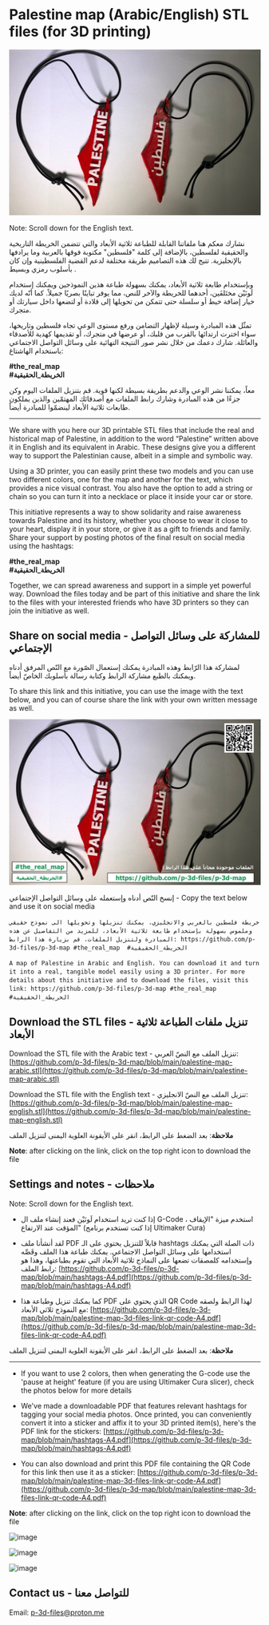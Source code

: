 # Palestine map (Arabic/English) STL files (for 3D printing)

![image](https://github.com/p-3d-files/p-3d-map/blob/main/images/palestine-map-arabic-english.jpg)

Note: Scroll down for the English text.

نشارك معكم هنا ملفاتنا القابلة للطباعة ثلاثية الأبعاد والتي تتضمن  الخريطة التاريخية والحقيقية لفلسطين، بالإضافة إلى كلمة "فلسطين" مكتوبة فوقها بالعربية وما يرادفها بالإنجليزية. تتيح لك هذه التصاميم طريقة مختلفة لدعم القضية الفلسطينية وإن كان بأسلوب رمزي وبسيط .

وبإستخدام طابعة ثلاثية الأبعاد، يمكنك بسهولة طباعة هذين النموذجين ويمكنك إستخدام لَونَيْن مختَلفَين، أحدهما للخريطة والآخر للنص، مما يوفر تباينًا بصريًا جميلاً. كما أنّه لديك خيار إضافة خيط أو سلسلة حتى تتمكن من تحويلها إلى قلادة أو لتضعها داخل سيارتك أو متجرك.

تمثّل هذه المبادرة وسيلة لإظهار التضامن ورفع مستوى الوعي تجاه فلسطين وتاريخها، سواء اخترت ارتدائها بالقرب من قلبك، أو عرضها في متجرك، أو تقديمها كهدية للأصدقاء والعائلة. شارك دعمك من خلال نشر صور النتيجة النهائية على وسائل التواصل الاجتماعي باستخدام الهاشتاغ: 

**#the_real_map**  
**#الخريطة_الحقيقية**

معاً، يمكننا نشر الوعي والدعم بطريقة بسيطة لكنها قوية. قم بتنزيل الملفات اليوم وكن جزءًا من هذه المبادرة وشارك رابط الملفات مع أصدقائك المهتمّين والذين يملكون طابعات ثلاثية الأبعاد لينضمّوا للمبادرة أيضاً.


----

We share with you here our 3D printable STL files that include the real and historical map of Palestine, in addition to the word “Palestine” written above it in English and its equivalent in Arabic. These designs give you a different way to support the Palestinian cause, albeit in a simple and symbolic way.

Using a 3D printer, you can easily print these two models and you can use two different colors, one for the map and another for the text, which provides a nice visual contrast. You also have the option to add a string or chain so you can turn it into a necklace or place it inside your car or store.

This initiative represents a way to show solidarity and raise awareness towards Palestine and its history, whether you choose to wear it close to your heart, display it in your store, or give it as a gift to friends and family. Share your support by posting photos of the final result on social media using the hashtags:

**#the_real_map**  
**#الخريطة_الحقيقية**

Together, we can spread awareness and support in a simple yet powerful way. Download the files today and be part of this initiative and share the link to the files with your interested friends who have 3D printers so they can join the initiative as well.

## Share on social media - للمشاركة على وسائل التواصل الإجتماعي

لمشاركة هذا الرّابط وهذه المبادرة يمكنك إستعمال الصّورة مع النّص المرفق أدناه ويمكنك   بالطبع مشاركة الرابط وكتابة رسالة بأسلوبك الخاصّ أيضاً.

To share this link and this initiative, you can use the image with the text below, and you can of course share the link with your own written message as well.

![image](https://github.com/p-3d-files/p-3d-map/blob/main/images/p-3d-map-share.jpg)

إنسخ النّص أدناه وإستعمله على وسائل التواصل الإجتماعي - Copy the text below and use it on social media

```خريطة فلسطين بالعربي والانجليزي، يمكنك تنزيلها وتحويلها الى نموذج حقيقي وملموس بسهولة بإستخدام طابعة ثلاثية الأبعاد، للمزيد من التفاصيل عن هذه المبادرة ولتنزيل الملفات، قم بزيارة هذا الرابط: https://github.com/p-3d-files/p-3d-map #the_real_map  #الخريطة_الحقيقية```

```A map of Palestine in Arabic and English. You can download it and turn it into a real, tangible model easily using a 3D printer. For more details about this initiative and to download the files, visit this link: https://github.com/p-3d-files/p-3d-map #the_real_map  #الخريطة_الحقيقية```

## Download the STL files - تنزيل ملفات الطباعة ثلاثية الأبعاد

Download the STL file with the Arabic text - تنزيل الملف مع النصّ العربي: [https://github.com/p-3d-files/p-3d-map/blob/main/palestine-map-arabic.stl](https://github.com/p-3d-files/p-3d-map/blob/main/palestine-map-arabic.stl)

Download the STL file with the English text - تنزيل الملف مع النصّ الانجليزي: [https://github.com/p-3d-files/p-3d-map/blob/main/palestine-map-english.stl](https://github.com/p-3d-files/p-3d-map/blob/main/palestine-map-english.stl)

**ملاحظة**: بعد الضغط على الرابط، انقر على الأيقونة العلوية اليمنى لتنزيل الملف

**Note**: after clicking on the link, click on the top right icon to download the file

## Settings and notes - ملاحظات

Note: Scroll down for the English text.


- إذا كنت تريد استخدام لَونَيْن فعند إنشاء ملف ال G-Code ، استخدم ميزة "الإيقاف المؤقت عند الارتفاع" (إذا كنت تستخدم برنامج Ultimaker Cura)

- لقد أنشأنا ملف PDF قابلاً للتنزيل يحتوي على الـ hashtags ذات الصلة التي يمكنك استخدامها على وسائل التواصل الاجتماعي. يمكنك طباعة هذا الملف وقَصِّه وإستخدامه كلمصقات تضعها على النماذج ثلاثية الأبعاد التي تقوم بطباعتها، وهذا هو رابط الملف: [https://github.com/p-3d-files/p-3d-map/blob/main/hashtags-A4.pdf](https://github.com/p-3d-files/p-3d-map/blob/main/hashtags-A4.pdf)

- كما يمكنك تنزيل وطباعة هذا PDF الذي يحتوي على QR Code لهذا الرابط ولصقه مع النموذج ثلاثي الأبعاد: [https://github.com/p-3d-files/p-3d-map/blob/main/palestine-map-3d-files-link-qr-code-A4.pdf](https://github.com/p-3d-files/p-3d-map/blob/main/palestine-map-3d-files-link-qr-code-A4.pdf)

**ملاحظة**: بعد الضغط على الرابط، انقر على الأيقونة العلوية اليمنى لتنزيل الملف

----

- If you want to use 2 colors, then when generating the G-code use the 'pause at height' feature (if you are using Ultimaker Cura slicer), check the photos below for more details

- We've made a downloadable PDF that features relevant hashtags for tagging your social media photos. Once printed, you can conveniently convert it into a sticker and affix it to your 3D printed item(s), here's the PDF link for the stickers: [https://github.com/p-3d-files/p-3d-map/blob/main/hashtags-A4.pdf](https://github.com/p-3d-files/p-3d-map/blob/main/hashtags-A4.pdf)

- You can also download and print this PDF file containing the QR Code for this link then use it as a sticker: [https://github.com/p-3d-files/p-3d-map/blob/main/palestine-map-3d-files-link-qr-code-A4.pdf](https://github.com/p-3d-files/p-3d-map/blob/main/palestine-map-3d-files-link-qr-code-A4.pdf)

**Note**: after clicking on the link, click on the top right icon to download the file


![image](https://github.com/p-3d-files/p-3d-map/blob/main/images/cura-pause-at-height-1.jpg)

![image](https://github.com/p-3d-files/p-3d-map/blob/main/images/cura-pause-at-height-2.jpg)

![image](https://github.com/p-3d-files/p-3d-map/blob/main/images/hashtags-on-map.jpg)

## Contact us - للتواصل معنا

Email: p-3d-files@proton.me